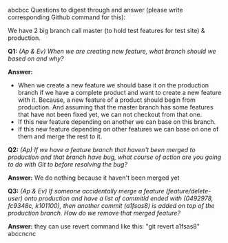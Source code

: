 abcbcc
Questions to digest through and answer (please write corresponding Github command for this):

We have 2 big branch call master (to hold test features for test site) & production.

**Q1:** _(Ap & Ev) When we are creating new feature, what branch should we based on and why?_

**Answer:**

-   When we create a new feature we should base it on the production branch if we have a complete product and want to create a new feature with it. Because, a new feature of a product should begin from production. And assuming that the master branch has some features that have not been fixed yet, we can not checkout from that one.
-   If this new feature depending on another we can base on this branch.
-   If this new feature depending on other features we can base on one of them and merge the rest to it.

**Q2:** _(Ap) If we have a feature branch that haven't been merged to production and that branch have bug, what course of action are you going to do with Git to before resolving the bug?_

**Answer:** We do nothing because it haven't been merged yet

**Q3:** _(Ap & Ev) If someone accidentally merge a feature (feature/delete-user) onto production and have a list of commitId ended with (0492978, fc9348c, k101100), then another commit (a1fsas8) is added on top of the production branch. How do we remove that merged feature?_

**Answer:** they can use revert command like this: "git revert a1fsas8"
abccncnc
